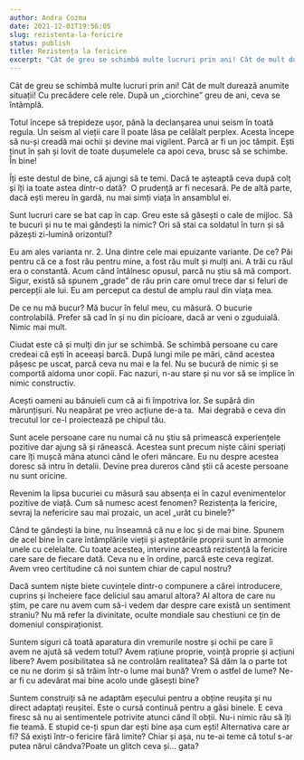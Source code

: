 ```yaml
---
author: Andra Cozma
date: 2021-12-01T19:56:05
slug: rezistenta-la-fericire
status: publish
title: Rezistența la fericire
excerpt: "Cât de greu se schimbă multe lucruri prin ani! Cât de mult durează anumite situații! Cu precădere cele rele. După  "
---
```

Cât de greu se schimbă multe lucruri prin ani! Cât de mult durează anumite situații! Cu precădere cele rele. După un „ciorchine” greu de ani, ceva se întâmplă.

Totul începe să trepideze ușor, până la declanșarea unui seism în toată regula. Un seism al vieții care îl poate lăsa pe celălalt perplex. Acesta începe să nu-și creadă mai ochii și devine mai vigilent. Parcă ar fi un joc tâmpit. Ești ținut în șah și lovit de toate dușumelele ca apoi ceva, brusc să se schimbe. În bine!

Îți este destul de bine, că ajungi să te temi. Dacă te așteaptă ceva după colț și îți ia toate astea dintr-o dată?  O prudență ar fi necesară. Pe de altă parte, dacă ești mereu în gardă, nu mai simți viața în ansamblul ei.

Sunt lucruri care se bat cap în cap. Greu este să găsești o cale de mijloc. Să te bucuri și nu te mai gândești la nimic? Ori să stai ca soldatul în turn și să păzești zi-lumină orizontul?

Eu am ales varianta nr. 2. Una dintre cele mai epuizante variante. De ce? Păi pentru că ce a fost rău pentru mine, a fost rău mult și mulți ani. A trăi cu răul era o constantă. Acum când întâlnesc opusul, parcă nu știu să mă comport. Sigur, există să spunem „grade” de rău prin care omul trece dar si feluri de percepții ale lui. Eu am perceput ca destul de amplu raul din viața mea.

De ce nu mă bucur? Mă bucur în felul meu, cu măsură. O bucurie controlabilă. Prefer să cad în și nu din picioare, dacă ar veni o zguduială. Nimic mai mult.

Ciudat este că și mulți din jur se schimbă. Se schimbă persoane cu care credeai că ești în aceeași barcă. După lungi mile pe mări, când acestea pășesc pe uscat, parcă ceva nu mai e la fel. Nu se bucură de nimic și se comportă aidoma unor copii. Fac nazuri, n-au stare și nu vor să se implice în nimic constructiv.

Acești oameni au bănuieli cum că ai fi împotriva lor. Se supără din mărunțișuri. Nu neapărat pe vreo acțiune de-a ta.  Mai degrabă e ceva din trecutul lor ce-l proiectează pe chipul tău.

Sunt acele persoane care nu numai că nu știu să primească experiențele pozitive dar ajung să și rănească. Acestea sunt precum niște câini speriați care îți mușcă mâna atunci când le oferi mâncare. Eu nu despre acestea doresc să intru în detalii. Devine prea dureros când știi că aceste persoane nu sunt oricine.

Revenim la lipsa bucuriei cu măsură sau absența ei în cazul evenimentelor pozitive de viață. Cum să numesc acest fenomen? Rezistența la fericire, sevraj la nefericire sau mai prozaic, un acel „urât cu binele?”

Când te gândești la bine, nu înseamnă că nu e loc și de mai bine. Spunem de acel bine în care întâmplările vieții și așteptările proprii sunt în armonie unele cu celelalte. Cu toate acestea, intervine această rezistență la fericire care sare de fiecare dată. Ceva nu e în ordine, parcă este ceva regizat. Avem vreo certitudine că noi suntem chiar de capul nostru?

Dacă suntem niște biete cuvințele dintr-o compunere a cărei introducere, cuprins și încheiere face deliciul sau amarul altora? Al altora de care nu știm, pe care nu avem cum să-i vedem dar despre care există un sentiment straniu? Nu mă refer la divinitate, oculte mondiale sau chestiuni ce țin de domeniul conspiraționist.

Suntem siguri că toată aparatura din vremurile nostre și ochii pe care îi avem ne ajută să vedem totul? Avem rațiune proprie, voință proprie și acțiuni libere? Avem posibilitatea să ne controlăm realitatea? Să dăm la o parte tot ce nu ne dorim și să trăim într-o lume mai bună? Vrem o astfel de lume? Ne-ar fi cu adevărat mai bine acolo unde găsești bine?

Suntem construiți să ne adaptăm eșecului pentru a obține reușita și nu direct adaptați reușitei. Este o cursă continuă pentru a găsi binele. E ceva firesc să nu ai sentimentele potrivite atunci când îl obții. Nu-i nimic rău să îți fie teamă. E stupid ce-ți spun dar ești bine așa cum ești! Alternativa care ar fi? Să exiști într-o fericire fără limite? Chiar și așa, nu te-ai teme că totul s-ar putea nărui cândva?Poate un glitch ceva și… gata?
    